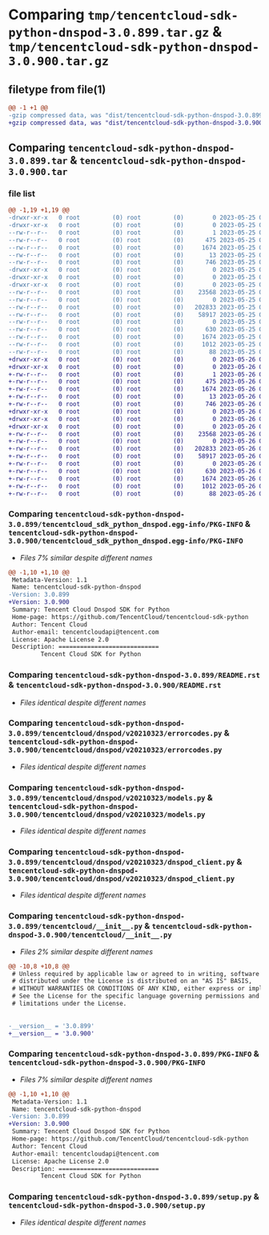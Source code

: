 # Comparing `tmp/tencentcloud-sdk-python-dnspod-3.0.899.tar.gz` & `tmp/tencentcloud-sdk-python-dnspod-3.0.900.tar.gz`

## filetype from file(1)

```diff
@@ -1 +1 @@
-gzip compressed data, was "dist/tencentcloud-sdk-python-dnspod-3.0.899.tar", last modified: Thu May 25 00:24:58 2023, max compression
+gzip compressed data, was "dist/tencentcloud-sdk-python-dnspod-3.0.900.tar", last modified: Fri May 26 02:17:04 2023, max compression
```

## Comparing `tencentcloud-sdk-python-dnspod-3.0.899.tar` & `tencentcloud-sdk-python-dnspod-3.0.900.tar`

### file list

```diff
@@ -1,19 +1,19 @@
-drwxr-xr-x   0 root         (0) root         (0)        0 2023-05-25 00:24:58.000000 tencentcloud-sdk-python-dnspod-3.0.899/
-drwxr-xr-x   0 root         (0) root         (0)        0 2023-05-25 00:24:58.000000 tencentcloud-sdk-python-dnspod-3.0.899/tencentcloud_sdk_python_dnspod.egg-info/
--rw-r--r--   0 root         (0) root         (0)        1 2023-05-25 00:24:58.000000 tencentcloud-sdk-python-dnspod-3.0.899/tencentcloud_sdk_python_dnspod.egg-info/dependency_links.txt
--rw-r--r--   0 root         (0) root         (0)      475 2023-05-25 00:24:58.000000 tencentcloud-sdk-python-dnspod-3.0.899/tencentcloud_sdk_python_dnspod.egg-info/SOURCES.txt
--rw-r--r--   0 root         (0) root         (0)     1674 2023-05-25 00:24:58.000000 tencentcloud-sdk-python-dnspod-3.0.899/tencentcloud_sdk_python_dnspod.egg-info/PKG-INFO
--rw-r--r--   0 root         (0) root         (0)       13 2023-05-25 00:24:58.000000 tencentcloud-sdk-python-dnspod-3.0.899/tencentcloud_sdk_python_dnspod.egg-info/top_level.txt
--rw-r--r--   0 root         (0) root         (0)      746 2023-05-25 00:24:58.000000 tencentcloud-sdk-python-dnspod-3.0.899/README.rst
-drwxr-xr-x   0 root         (0) root         (0)        0 2023-05-25 00:24:58.000000 tencentcloud-sdk-python-dnspod-3.0.899/tencentcloud/
-drwxr-xr-x   0 root         (0) root         (0)        0 2023-05-25 00:24:58.000000 tencentcloud-sdk-python-dnspod-3.0.899/tencentcloud/dnspod/
-drwxr-xr-x   0 root         (0) root         (0)        0 2023-05-25 00:24:58.000000 tencentcloud-sdk-python-dnspod-3.0.899/tencentcloud/dnspod/v20210323/
--rw-r--r--   0 root         (0) root         (0)    23568 2023-05-25 00:24:58.000000 tencentcloud-sdk-python-dnspod-3.0.899/tencentcloud/dnspod/v20210323/errorcodes.py
--rw-r--r--   0 root         (0) root         (0)        0 2023-05-25 00:24:58.000000 tencentcloud-sdk-python-dnspod-3.0.899/tencentcloud/dnspod/v20210323/__init__.py
--rw-r--r--   0 root         (0) root         (0)   202833 2023-05-25 00:24:58.000000 tencentcloud-sdk-python-dnspod-3.0.899/tencentcloud/dnspod/v20210323/models.py
--rw-r--r--   0 root         (0) root         (0)    58917 2023-05-25 00:24:58.000000 tencentcloud-sdk-python-dnspod-3.0.899/tencentcloud/dnspod/v20210323/dnspod_client.py
--rw-r--r--   0 root         (0) root         (0)        0 2023-05-25 00:24:58.000000 tencentcloud-sdk-python-dnspod-3.0.899/tencentcloud/dnspod/__init__.py
--rw-r--r--   0 root         (0) root         (0)      630 2023-05-25 00:24:58.000000 tencentcloud-sdk-python-dnspod-3.0.899/tencentcloud/__init__.py
--rw-r--r--   0 root         (0) root         (0)     1674 2023-05-25 00:24:58.000000 tencentcloud-sdk-python-dnspod-3.0.899/PKG-INFO
--rw-r--r--   0 root         (0) root         (0)     1012 2023-05-25 00:24:58.000000 tencentcloud-sdk-python-dnspod-3.0.899/setup.py
--rw-r--r--   0 root         (0) root         (0)       88 2023-05-25 00:24:58.000000 tencentcloud-sdk-python-dnspod-3.0.899/setup.cfg
+drwxr-xr-x   0 root         (0) root         (0)        0 2023-05-26 02:17:04.000000 tencentcloud-sdk-python-dnspod-3.0.900/
+drwxr-xr-x   0 root         (0) root         (0)        0 2023-05-26 02:17:04.000000 tencentcloud-sdk-python-dnspod-3.0.900/tencentcloud_sdk_python_dnspod.egg-info/
+-rw-r--r--   0 root         (0) root         (0)        1 2023-05-26 02:17:04.000000 tencentcloud-sdk-python-dnspod-3.0.900/tencentcloud_sdk_python_dnspod.egg-info/dependency_links.txt
+-rw-r--r--   0 root         (0) root         (0)      475 2023-05-26 02:17:04.000000 tencentcloud-sdk-python-dnspod-3.0.900/tencentcloud_sdk_python_dnspod.egg-info/SOURCES.txt
+-rw-r--r--   0 root         (0) root         (0)     1674 2023-05-26 02:17:04.000000 tencentcloud-sdk-python-dnspod-3.0.900/tencentcloud_sdk_python_dnspod.egg-info/PKG-INFO
+-rw-r--r--   0 root         (0) root         (0)       13 2023-05-26 02:17:04.000000 tencentcloud-sdk-python-dnspod-3.0.900/tencentcloud_sdk_python_dnspod.egg-info/top_level.txt
+-rw-r--r--   0 root         (0) root         (0)      746 2023-05-26 02:17:04.000000 tencentcloud-sdk-python-dnspod-3.0.900/README.rst
+drwxr-xr-x   0 root         (0) root         (0)        0 2023-05-26 02:17:04.000000 tencentcloud-sdk-python-dnspod-3.0.900/tencentcloud/
+drwxr-xr-x   0 root         (0) root         (0)        0 2023-05-26 02:17:04.000000 tencentcloud-sdk-python-dnspod-3.0.900/tencentcloud/dnspod/
+drwxr-xr-x   0 root         (0) root         (0)        0 2023-05-26 02:17:04.000000 tencentcloud-sdk-python-dnspod-3.0.900/tencentcloud/dnspod/v20210323/
+-rw-r--r--   0 root         (0) root         (0)    23568 2023-05-26 02:17:04.000000 tencentcloud-sdk-python-dnspod-3.0.900/tencentcloud/dnspod/v20210323/errorcodes.py
+-rw-r--r--   0 root         (0) root         (0)        0 2023-05-26 02:17:04.000000 tencentcloud-sdk-python-dnspod-3.0.900/tencentcloud/dnspod/v20210323/__init__.py
+-rw-r--r--   0 root         (0) root         (0)   202833 2023-05-26 02:17:04.000000 tencentcloud-sdk-python-dnspod-3.0.900/tencentcloud/dnspod/v20210323/models.py
+-rw-r--r--   0 root         (0) root         (0)    58917 2023-05-26 02:17:04.000000 tencentcloud-sdk-python-dnspod-3.0.900/tencentcloud/dnspod/v20210323/dnspod_client.py
+-rw-r--r--   0 root         (0) root         (0)        0 2023-05-26 02:17:04.000000 tencentcloud-sdk-python-dnspod-3.0.900/tencentcloud/dnspod/__init__.py
+-rw-r--r--   0 root         (0) root         (0)      630 2023-05-26 02:17:04.000000 tencentcloud-sdk-python-dnspod-3.0.900/tencentcloud/__init__.py
+-rw-r--r--   0 root         (0) root         (0)     1674 2023-05-26 02:17:04.000000 tencentcloud-sdk-python-dnspod-3.0.900/PKG-INFO
+-rw-r--r--   0 root         (0) root         (0)     1012 2023-05-26 02:17:04.000000 tencentcloud-sdk-python-dnspod-3.0.900/setup.py
+-rw-r--r--   0 root         (0) root         (0)       88 2023-05-26 02:17:04.000000 tencentcloud-sdk-python-dnspod-3.0.900/setup.cfg
```

### Comparing `tencentcloud-sdk-python-dnspod-3.0.899/tencentcloud_sdk_python_dnspod.egg-info/PKG-INFO` & `tencentcloud-sdk-python-dnspod-3.0.900/tencentcloud_sdk_python_dnspod.egg-info/PKG-INFO`

 * *Files 7% similar despite different names*

```diff
@@ -1,10 +1,10 @@
 Metadata-Version: 1.1
 Name: tencentcloud-sdk-python-dnspod
-Version: 3.0.899
+Version: 3.0.900
 Summary: Tencent Cloud Dnspod SDK for Python
 Home-page: https://github.com/TencentCloud/tencentcloud-sdk-python
 Author: Tencent Cloud
 Author-email: tencentcloudapi@tencent.com
 License: Apache License 2.0
 Description: ============================
         Tencent Cloud SDK for Python
```

### Comparing `tencentcloud-sdk-python-dnspod-3.0.899/README.rst` & `tencentcloud-sdk-python-dnspod-3.0.900/README.rst`

 * *Files identical despite different names*

### Comparing `tencentcloud-sdk-python-dnspod-3.0.899/tencentcloud/dnspod/v20210323/errorcodes.py` & `tencentcloud-sdk-python-dnspod-3.0.900/tencentcloud/dnspod/v20210323/errorcodes.py`

 * *Files identical despite different names*

### Comparing `tencentcloud-sdk-python-dnspod-3.0.899/tencentcloud/dnspod/v20210323/models.py` & `tencentcloud-sdk-python-dnspod-3.0.900/tencentcloud/dnspod/v20210323/models.py`

 * *Files identical despite different names*

### Comparing `tencentcloud-sdk-python-dnspod-3.0.899/tencentcloud/dnspod/v20210323/dnspod_client.py` & `tencentcloud-sdk-python-dnspod-3.0.900/tencentcloud/dnspod/v20210323/dnspod_client.py`

 * *Files identical despite different names*

### Comparing `tencentcloud-sdk-python-dnspod-3.0.899/tencentcloud/__init__.py` & `tencentcloud-sdk-python-dnspod-3.0.900/tencentcloud/__init__.py`

 * *Files 2% similar despite different names*

```diff
@@ -10,8 +10,8 @@
 # Unless required by applicable law or agreed to in writing, software
 # distributed under the License is distributed on an "AS IS" BASIS,
 # WITHOUT WARRANTIES OR CONDITIONS OF ANY KIND, either express or implied.
 # See the License for the specific language governing permissions and
 # limitations under the License.
 
 
-__version__ = '3.0.899'
+__version__ = '3.0.900'
```

### Comparing `tencentcloud-sdk-python-dnspod-3.0.899/PKG-INFO` & `tencentcloud-sdk-python-dnspod-3.0.900/PKG-INFO`

 * *Files 7% similar despite different names*

```diff
@@ -1,10 +1,10 @@
 Metadata-Version: 1.1
 Name: tencentcloud-sdk-python-dnspod
-Version: 3.0.899
+Version: 3.0.900
 Summary: Tencent Cloud Dnspod SDK for Python
 Home-page: https://github.com/TencentCloud/tencentcloud-sdk-python
 Author: Tencent Cloud
 Author-email: tencentcloudapi@tencent.com
 License: Apache License 2.0
 Description: ============================
         Tencent Cloud SDK for Python
```

### Comparing `tencentcloud-sdk-python-dnspod-3.0.899/setup.py` & `tencentcloud-sdk-python-dnspod-3.0.900/setup.py`

 * *Files identical despite different names*

